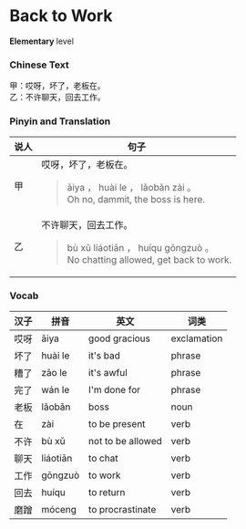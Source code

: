 # Back to Work
**Elementary** level
### Chinese Text
甲：哎呀，坏了，老板在。<br />乙：不许聊天，回去工作。

### Pinyin and Translation
|说人|句子|
|----|----|
|甲|哎呀，坏了，老板在。<blockquote>āiya ， huài le ， lǎobǎn zài 。<br />Oh no, dammit, the boss is here.</blockquote>|
|乙|不许聊天，回去工作。<blockquote>bù xǔ liáotiān ， huíqu gōngzuò 。<br />No chatting allowed, get back to work.</blockquote>|
### Vocab
|汉子|拼音|英文|词类|
|----|----|----|----|
|哎呀|āiya|good gracious|exclamation|
|坏了|huài le|it's bad|phrase|
|糟了|zāo le|it's awful|phrase|
|完了|wán le|I'm done for|phrase|
|老板|lǎobǎn|boss|noun|
|在|zài|to be present|verb|
|不许|bù xǔ|not to be allowed|verb|
|聊天|liáotiān|to chat|verb|
|工作|gōngzuò|to work|verb|
|回去|huíqu|to return|verb|
|磨蹭|móceng|to procrastinate|verb|